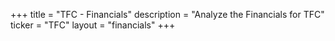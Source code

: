+++
title = "TFC - Financials"
description = "Analyze the Financials for TFC"
ticker = "TFC"
layout = "financials"
+++

